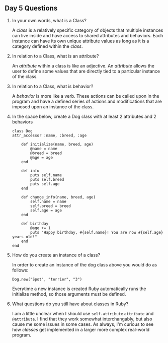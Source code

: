 ## Day 5 Questions

1. In your own words, what is a Class?

    A *class* is a relatively specific category of objects that multiple instances can live inside and have access to shared attributes and behaviors. Each instance can have its own unique attribute values as long as it is a category defined within the *class*.

1. In relation to a Class, what is an attribute?

    An *attribute* within a class is like an adjective. An *attribute* allows the user to define some values that are directly tied to a particular instance of the class.

1. In relation to a Class, what is behavior?

    A *behavior* is more like a verb. These actions can be called upon in the program and have a defined series of actions and modifications that are imposed upon an instance of the class.

1. In the space below, create a Dog class with at least 2 attributes and 2 behaviors

    ```
    class Dog
    attr_accessor :name, :breed, :age

        def initialize(name, breed, age)
            @name = name
            @breed = breed
            @age = age
        end

        def info
            puts self.name
            puts self.breed
            puts self.age
        end

        def change_info(name, breed, age)
            self.name = name
            self.breed = breed
            self.age = age
        end

        def birthday
            @age += 1
            puts "Happy birthday, #{self.name}! You are now #{self.age} years old!"
        end
    end

1. How do you create an instance of a class?

    In order to create an instance of the dog class above you would do as follows:
    ```
    Dog.new("Spot", "terrier", "3")
    ```
    Everytime a new instance is created Ruby automatically runs the initialize method, so those arguments must be defined.

1. What questions do you still have about classes in Ruby?

    I am a little unclear when I should use `self.attribute` `attribute` and `@attribute`. I find that they work somewhat interchangably, but also cause me some issues in some cases. As always, I'm curious to see how *classes* get implemented in a larger more complex real-world program.